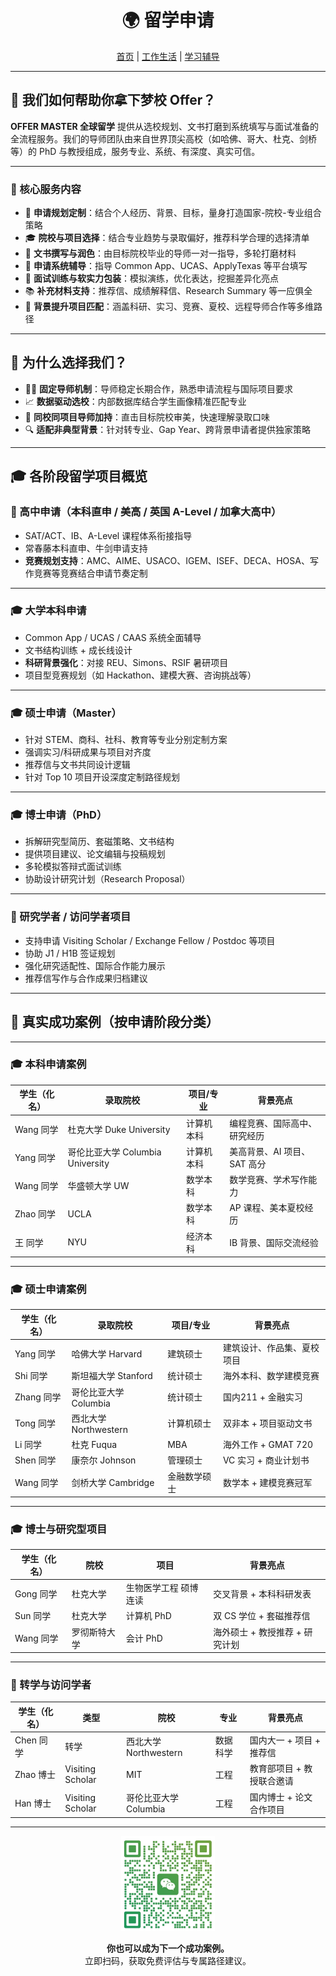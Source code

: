 <h1 align="center">🌍 留学申请</h1>

<p align="center">
  <a href="../index">首页</a> |
  <a href="./life">工作生活</a> |
  <a href="./study">学习辅导</a> 
</p>

---

## 🌟 我们如何帮助你拿下梦校 Offer？

**OFFER MASTER 全球留学** 提供从选校规划、文书打磨到系统填写与面试准备的全流程服务。我们的导师团队由来自世界顶尖高校（如哈佛、哥大、杜克、剑桥等）的 PhD 与教授组成，服务专业、系统、有深度、真实可信。

---

### 🎯 核心服务内容

- 📌 **申请规划定制**：结合个人经历、背景、目标，量身打造国家-院校-专业组合策略  
- 🎓 **院校与项目选择**：结合专业趋势与录取偏好，推荐科学合理的选择清单  
- 📝 **文书撰写与润色**：由目标院校毕业的导师一对一指导，多轮打磨材料  
- 💼 **申请系统辅导**：指导 Common App、UCAS、ApplyTexas 等平台填写  
- 🎤 **面试训练与软实力包装**：模拟演练，优化表达，挖掘差异化亮点  
- 📚 **补充材料支持**：推荐信、成绩解释信、Research Summary 等一应俱全  
- 🚀 **背景提升项目匹配**：涵盖科研、实习、竞赛、夏校、远程导师合作等多维路径  

---

## 🧠 为什么选择我们？

- 👨‍🏫 **固定导师机制**：导师稳定长期合作，熟悉申请流程与国际项目要求  
- 📈 **数据驱动选校**：内部数据库结合学生画像精准匹配专业  
- 💬 **同校同项目导师加持**：直击目标院校审美，快速理解录取口味  
- 🔍 **适配非典型背景**：针对转专业、Gap Year、跨背景申请者提供独家策略  

---

## 🎓 各阶段留学项目概览

### 🏫 高中申请（本科直申 / 美高 / 英国 A-Level / 加拿大高中）

- SAT/ACT、IB、A-Level 课程体系衔接指导  
- 常春藤本科直申、牛剑申请支持  
- **竞赛规划支持**：AMC、AIME、USACO、IGEM、ISEF、DECA、HOSA、写作竞赛等竞赛结合申请节奏定制

---

### 🎓 大学本科申请

- Common App / UCAS / CAAS 系统全面辅导  
- 文书结构训练 + 成长线设计  
- **科研背景强化**：对接 REU、Simons、RSIF 暑研项目  
- 项目型竞赛规划（如 Hackathon、建模大赛、咨询挑战等）

---

### 🎓 硕士申请（Master）

- 针对 STEM、商科、社科、教育等专业分别定制方案  
- 强调实习/科研成果与项目对齐度  
- 推荐信与文书共同设计逻辑  
- 针对 Top 10 项目开设深度定制路径规划  

---

### 🎓 博士申请（PhD）

- 拆解研究型简历、套磁策略、文书结构  
- 提供项目建议、论文编辑与投稿规划  
- 多轮模拟答辩式面试训练  
- 协助设计研究计划（Research Proposal）

---

### 🧪 研究学者 / 访问学者项目

- 支持申请 Visiting Scholar / Exchange Fellow / Postdoc 等项目  
- 协助 J1 / H1B 签证规划  
- 强化研究适配性、国际合作能力展示  
- 推荐信写作与合作成果归档建议  

---

## 🎉 真实成功案例（按申请阶段分类）

---

### 🎓 本科申请案例

| 学生（化名） | 录取院校 | 项目/专业 | 背景亮点 |
|--------------|----------|-----------|-----------|
| Wang 同学    | 杜克大学 Duke University | 计算机本科 | 编程竞赛、国际高中、研究经历 |
| Yang 同学    | 哥伦比亚大学 Columbia University | 计算机本科 | 美高背景、AI 项目、SAT 高分 |
| Wang 同学    | 华盛顿大学 UW | 数学本科 | 数学竞赛、学术写作能力 |
| Zhao 同学    | UCLA | 数学本科 | AP 课程、美本夏校经历 |
| 王 同学       | NYU | 经济本科 | IB 背景、国际交流经验 |

---

### 🎓 硕士申请案例

| 学生（化名） | 录取院校 | 项目/专业 | 背景亮点 |
|--------------|----------|-----------|-----------|
| Yang 同学    | 哈佛大学 Harvard | 建筑硕士 | 建筑设计、作品集、夏校项目 |
| Shi 同学     | 斯坦福大学 Stanford | 统计硕士 | 海外本科、数学建模竞赛 |
| Zhang 同学   | 哥伦比亚大学 Columbia | 统计硕士 | 国内211 + 金融实习 |
| Tong 同学    | 西北大学 Northwestern | 计算机硕士 | 双非本 + 项目驱动文书 |
| Li 同学      | 杜克 Fuqua | MBA | 海外工作 + GMAT 720 |
| Shen 同学    | 康奈尔 Johnson | 管理硕士 | VC 实习 + 商业计划书 |
| Wang 同学    | 剑桥大学 Cambridge | 金融数学硕士 | 数学本 + 建模竞赛冠军 |

---

### 🎓 博士与研究型项目

| 学生（化名） | 院校 | 项目 | 背景亮点 |
|--------------|------|------|----------|
| Gong 同学     | 杜克大学 | 生物医学工程 硕博连读 | 交叉背景 + 本科科研发表 |
| Sun 同学      | 杜克大学 | 计算机 PhD | 双 CS 学位 + 套磁推荐信 |
| Wang 同学     | 罗彻斯特大学 | 会计 PhD | 海外硕士 + 教授推荐 + 研究计划 |

---

### 🔄 转学与访问学者

| 学生（化名） | 类型 | 院校 | 专业 | 背景亮点 |
|--------------|------|------|------|-----------|
| Chen 同学     | 转学 | 西北大学 Northwestern | 数据科学 | 国内大一 + 项目 + 推荐信 |
| Zhao 博士     | Visiting Scholar | MIT | 工程 | 教育部项目 + 教授联合邀请 |
| Han 博士      | Visiting Scholar | 哥伦比亚大学 Columbia | 工程 | 国内博士 + 论文合作项目 |

---

<p align="center">
  <img src="/images/vx.png" alt="微信二维码" width="150" />
</p>

<p align="center"><strong>你也可以成为下一个成功案例。</strong><br>
立即扫码，获取免费评估与专属路径建议。</p>
